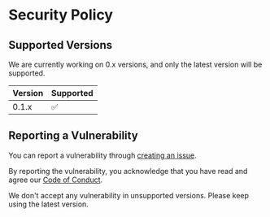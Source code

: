 # Security Policy

## Supported Versions

We are currently working on 0.x versions, 
and only the latest version will be supported.

| Version | Supported          |
|---------|--------------------|
| 0.1.x   | :white_check_mark: |

## Reporting a Vulnerability

You can report a vulnerability through [creating an issue](https://github.com/Over-Run/overrungl/security/advisories/new).

By reporting the vulnerability, you acknowledge that you have read and agree our [Code of Conduct](CODE_OF_CONDUCT.md).

We don't accept any vulnerability in unsupported versions.
Please keep using the latest version.
